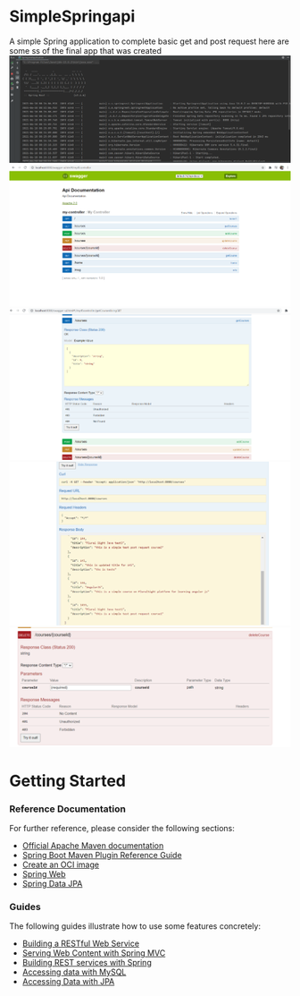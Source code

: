 # SimpleSpringapi
A simple Spring application to complete basic get and post request
here are some ss of the final app that was created
![Alt text](https://github.com/sharma18b/SimpleSpringapi/blob/fnl_app_with_swagger_ui/screenshots/run.png?raw=true "Title")
![Alt text](https://github.com/sharma18b/SimpleSpringapi/blob/fnl_app_with_swagger_ui/screenshots/homepage.png?raw=true "Title123")
![Alt text](https://github.com/sharma18b/SimpleSpringapi/blob/fnl_app_with_swagger_ui/screenshots/getreq.png?raw=true "Title")
![Alt text](https://github.com/sharma18b/SimpleSpringapi/blob/fnl_app_with_swagger_ui/screenshots/triedgetreq.png?raw=true "Title")
![Alt text](https://github.com/sharma18b/SimpleSpringapi/blob/fnl_app_with_swagger_ui/screenshots/delete.png?raw=true "Title")

# Getting Started

### Reference Documentation
For further reference, please consider the following sections:

* [Official Apache Maven documentation](https://maven.apache.org/guides/index.html)
* [Spring Boot Maven Plugin Reference Guide](https://docs.spring.io/spring-boot/docs/2.4.6/maven-plugin/reference/html/)
* [Create an OCI image](https://docs.spring.io/spring-boot/docs/2.4.6/maven-plugin/reference/html/#build-image)
* [Spring Web](https://docs.spring.io/spring-boot/docs/2.5.0/reference/htmlsingle/#boot-features-developing-web-applications)
* [Spring Data JPA](https://docs.spring.io/spring-boot/docs/2.5.0/reference/htmlsingle/#boot-features-jpa-and-spring-data)

### Guides
The following guides illustrate how to use some features concretely:

* [Building a RESTful Web Service](https://spring.io/guides/gs/rest-service/)
* [Serving Web Content with Spring MVC](https://spring.io/guides/gs/serving-web-content/)
* [Building REST services with Spring](https://spring.io/guides/tutorials/bookmarks/)
* [Accessing data with MySQL](https://spring.io/guides/gs/accessing-data-mysql/)
* [Accessing Data with JPA](https://spring.io/guides/gs/accessing-data-jpa/)



